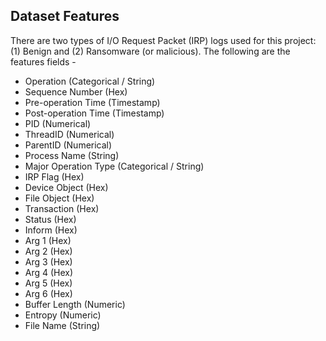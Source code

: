 ## Dataset Features

There are two types of I/O Request Packet (IRP) logs used for this project: (1) Benign and (2) Ransomware (or malicious). The following are the features fields -

* Operation (Categorical / String)
* Sequence Number (Hex)
* Pre-operation Time (Timestamp)
* Post-operation Time (Timestamp)
* PID (Numerical)
* ThreadID (Numerical)
* ParentID (Numerical)
* Process Name (String)
* Major Operation Type (Categorical / String)
* IRP Flag (Hex)
* Device Object (Hex)
* File Object (Hex)
* Transaction (Hex)
* Status (Hex)
* Inform (Hex)
* Arg 1 (Hex)
* Arg 2 (Hex)
* Arg 3 (Hex)
* Arg 4 (Hex)
* Arg 5 (Hex)
* Arg 6 (Hex)
* Buffer Length (Numeric)
* Entropy (Numeric)
* File Name (String)